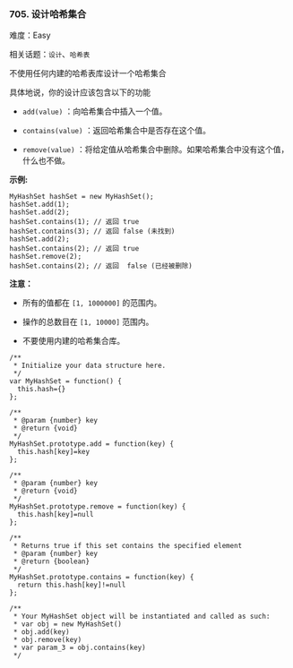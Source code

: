 ### 705. 设计哈希集合

难度：Easy

相关话题：`设计`、`哈希表`

不使用任何内建的哈希表库设计一个哈希集合



具体地说，你的设计应该包含以下的功能





*  `add(value)` ：向哈希集合中插入一个值。

*  `contains(value)`  ：返回哈希集合中是否存在这个值。

*  `remove(value)` ：将给定值从哈希集合中删除。如果哈希集合中没有这个值，什么也不做。






 **示例:** 





```
MyHashSet hashSet = new MyHashSet();
hashSet.add(1);     
hashSet.add(2);     
hashSet.contains(1); // 返回 true
hashSet.contains(3); // 返回 false (未找到)
hashSet.add(2);     
hashSet.contains(2); // 返回 true
hashSet.remove(2);     
hashSet.contains(2); // 返回  false (已经被删除)

```


 **注意：** 





* 所有的值都在 `[1, 1000000]` 的范围内。

* 操作的总数目在 `[1, 10000]` 范围内。

* 不要使用内建的哈希集合库。






```
/**
 * Initialize your data structure here.
 */
var MyHashSet = function() {
  this.hash={}
};

/** 
 * @param {number} key
 * @return {void}
 */
MyHashSet.prototype.add = function(key) {
  this.hash[key]=key
};

/** 
 * @param {number} key
 * @return {void}
 */
MyHashSet.prototype.remove = function(key) {
  this.hash[key]=null
};

/**
 * Returns true if this set contains the specified element 
 * @param {number} key
 * @return {boolean}
 */
MyHashSet.prototype.contains = function(key) {
  return this.hash[key]!=null
};

/** 
 * Your MyHashSet object will be instantiated and called as such:
 * var obj = new MyHashSet()
 * obj.add(key)
 * obj.remove(key)
 * var param_3 = obj.contains(key)
 */



```

